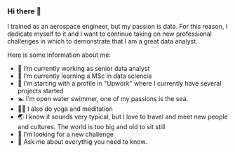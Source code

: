 ### Hi there 👋

I trained as an aerospace engineer, but my passion is data. For this reason, I dedicate myself to it and I want to continue taking on new professional challenges in which to demonstrate that I am a great data analyst.

Here is some information about me:

- 🔭 I’m currently working as senior data analyst
- 🌱 I’m currently learning a MSc in data sciencie
- 👯 I'm starting with a profile in "Upwork" where I currently have several projects started
- :swimmer: I'm open water swimmer, one of my passions is the sea.
- :man_with_turban: I also do yoga and meditation
- :earth_asia: I know it sounds very typical, but I love to travel and meet new people and cultures. The world is too big and old to sit still
- 🤔 I’m looking for a new challenge
- 💬 Ask me about everythig you need to know.

